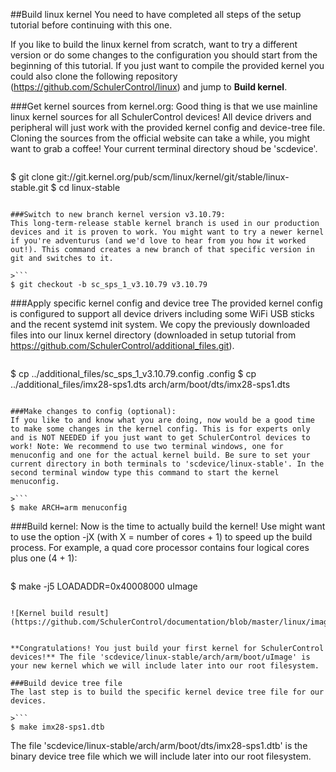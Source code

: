 ##Build linux kernel
You need to have completed all steps of the setup tutorial before continuing with this one.

If you like to build the linux kernel from scratch, want to try a different version or do some changes to the configuration you should start from the beginning of this tutorial. If you just want to compile the provided kernel you could also clone the following repository (https://github.com/SchulerControl/linux) and jump to **Build kernel**.


###Get kernel sources from kernel.org:
Good thing is that we use mainline linux kernel sources for all SchulerControl devices! All device drivers and peripheral will just work with the provided kernel config and device-tree file. Cloning the  sources from the official website can take a while, you might want to grab a coffee! Your current terminal directory shoud be 'scdevice'.

>```
$ git clone git://git.kernel.org/pub/scm/linux/kernel/git/stable/linux-stable.git
$ cd linux-stable
```

###Switch to new branch kernel version v3.10.79:
This long-term-release stable kernel branch is used in our production devices and it is proven to work. You might want to try a newer kernel if you're adventurus (and we'd love to hear from you how it worked out!). This command creates a new branch of that specific version in git and switches to it.

>```
$ git checkout -b sc_sps_1_v3.10.79 v3.10.79
```


###Apply specific kernel config and device tree
The provided kernel config is configured to support all device drivers including some WiFi USB sticks and the recent systemd init system. We copy the previously downloaded files into our linux kernel directory (downloaded in setup tutorial from https://github.com/SchulerControl/additional_files.git).

>```
$ cp ../additional_files/sc_sps_1_v3.10.79.config .config
$ cp ../additional_files/imx28-sps1.dts arch/arm/boot/dts/imx28-sps1.dts
```

###Make changes to config (optional):
If you like to and know what you are doing, now would be a good time to make some changes in the kernel config. This is for experts only and is NOT NEEDED if you just want to get SchulerControl devices to work! Note: We recommend to use two terminal windows, one for menuconfig and one for the actual kernel build. Be sure to set your current directory in both terminals to 'scdevice/linux-stable'. In the second terminal window type this command to start the kernel menuconfig.

>```
$ make ARCH=arm menuconfig
```

###Build kernel:
Now is the time to actually build the kernel! Use might want to use the option -jX (with X = number of cores + 1) to speed up the build process. For example, a quad core processor contains four logical cores plus one (4 + 1):

>```
$ make -j5 LOADADDR=0x40008000 uImage
```

![Kernel build result](https://github.com/SchulerControl/documentation/blob/master/linux/images/kernel_build_result.png)


**Congratulations! You just build your first kernel for SchulerControl devices!** The file 'scdevice/linux-stable/arch/arm/boot/uImage' is your new kernel which we will include later into our root filesystem.

###Build device tree file
The last step is to build the specific kernel device tree file for our devices.

>```
$ make imx28-sps1.dtb
```

The file 'scdevice/linux-stable/arch/arm/boot/dts/imx28-sps1.dtb' is the binary device tree file which we will include later into our root filesystem.

